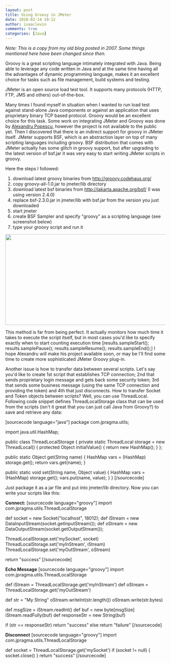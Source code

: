 ```yaml
---
layout: post
title: Using Groovy in JMeter
date: 2010-02-14 19:12
author: isaaclevin
comments: true
categories: [Java]
---
```

<em>Note: This is a copy from my old blog posted in 2007. Some things mentioned here have been changed since then.</em>

Groovy is a great scripting language intimately integrated with Java. Being able to leverage any code written in Java and at the same time having all the advantages of dynamic programming language, makes it an excellent choice for tasks such as file management, build systems and testing.

JMeter is an open source load test tool. It supports many protocols (HTTP, FTP, JMS and others) out-of-the-box.

Many times I found myself in situation when I wanted to run load test against stand-alone Java components or against an application that uses proprietary binary TCP based protocol. Groovy would be an excellent choice for this task. Some work on integrating JMeter and Groovy was done by&nbsp;<a href="http://themindstorms.blogspot.com/2007/01/groovy-support-for-jmeter.html" target="_blank">Alexandru Popescu</a>, however the project is not available to the public yet. Then I discovered that there is an indirect support for groovy in JMeter itself. JMeter supports BSF, which is an abstraction layer on top of many scripting languages including groovy. BSF distribution that comes with JMeter actually has some glitch in groovy support, but after upgrading to the latest version of bsf.jar it was very easy to start writing JMeter scripts in groovy.

Here the steps I followed:
<ol>
	<li>download latest groovy binaries from&nbsp;<a href="http://groovy.codehaus.org/" target="_blank">http://groovy.codehaus.org/</a></li>
	<li>copy groovy-all-1.0.jar to jmeter/lib directory</li>
	<li>download latest bsf binaries from&nbsp;<a href="http://jakarta.apache.org/bsf/" target="_blank">http://jakarta.apache.org/bsf/</a> (I was using version 2.4.0)</li>
	<li>replace bsf-2.3.0.jar in jmeter/lib with bsf.jar from the version you just downloaded</li>
	<li>start jmeter</li>
	<li>create BSF Sampler and specify "groovy" as a scripting language (see screenshot below)</li>
	<li>type your groovy script and run it</li>
</ol>
<img src="http://jpragmainc.files.wordpress.com/2010/02/jmeter-groovy-bsf1.jpg" alt="" title="jmeter-groovy-bsf" width="524" height="285" class="alignnone size-full wp-image-23" />

This method is far from being perfect. It actually monitors how much time it takes to execute the script itself, but in most cases you'd like to specify exactly when to start counting execution time [results.sampleStart(); results.samplePause(); results.sampleResume(); results.sampleEnd();]
I hope Alexandru will make his project available soon, or may be I'll find some time to create more sophisticated JMeter Groovy plug-in.

Another issue is how to transfer data between several scripts. Let's say you'd like to create 1st script that establishes TCP connection; 2nd that sends proprietary login message and gets back some security token; 3rd that sends some business message (using the same TCP connection and providing the token) and 4th that just disconnects. How to transfer Socket and Token objects between scripts? Well, you can use ThreadLocal. Following code snippet defines ThreadLocalStorage class that can be used from the scripts (isn't it great that you can just call Java from Groovy?) to save and retrieve any data:

[sourcecode language="java"]
package com.jpragma.utils;

import java.util.HashMap;

public class ThreadLocalStorage {
  private static ThreadLocal storage = new ThreadLocal() {
    protected Object initialValue() {
      return new HashMap();
    }
  };
  
  public static Object get(String name) {
    HashMap vars = (HashMap) storage.get();
    return vars.get(name);
  }
  
  public static void set(String name, Object value) {
    HashMap vars = (HashMap) storage.get();
    vars.put(name, value);
  }
}
[/sourcecode]

Just package it as a jar file and put into jmeter/lib directory. Now you can write your scripts like this:

<strong>Connect:</strong>
[sourcecode language="groovy"]
import com.jpragma.utils.ThreadLocalStorage

def socket = new Socket(&quot;localhost&quot;, 18012);
def iStream = new DataInputStream(socket.getInputStream());
def oStream = new DataOutputStream(socket.getOutputStream());

ThreadLocalStorage.set('mySocket', socket)
ThreadLocalStorage.set('myInStream', iStream)
ThreadLocalStorage.set('myOutStream', oStream)

return &quot;success&quot;
[/sourcecode]

<strong>Echo Message</strong>
[sourcecode language="groovy"]
import com.jpragma.utils.ThreadLocalStorage

def iStream = ThreadLocalStorage.get('myInStream')
def oStream = ThreadLocalStorage.get('myOutStream')

def str = &quot;My String&quot;
oStream.writeInt(str.length())
oStream.write(str.bytes)

def msgSize = iStream.readInt()
def buf = new byte[msgSize]
iStream.readFully(buf)
def responseStr = new String(buf)

if (str == responseStr)
    return &quot;success&quot;
else
    return &quot;failure&quot;
[/sourcecode]

<strong>Disconnect</strong>
[sourcecode language="groovy"]
import com.jpragma.utils.ThreadLocalStorage

def socket = ThreadLocalStorage.get('mySocket')
if (socket != null) {
    socket.close()
}
return &quot;success&quot;
[/sourcecode]

